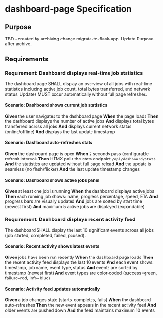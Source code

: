 # dashboard-page Specification

## Purpose
TBD - created by archiving change migrate-to-flask-app. Update Purpose after archive.
## Requirements
### Requirement: Dashboard displays real-time job statistics

The dashboard page SHALL display an overview of all jobs with real-time statistics including active job count, total bytes transferred, and network status. Updates MUST occur automatically without full page refreshes.

#### Scenario: Dashboard shows current job statistics

**Given** the user navigates to the dashboard page
**When** the page loads
**Then** the dashboard displays the number of active jobs
**And** displays total bytes transferred across all jobs
**And** displays current network status (online/offline)
**And** displays the last update timestamp

#### Scenario: Dashboard auto-refreshes stats

**Given** the dashboard page is open
**When** 2 seconds pass (configurable refresh interval)
**Then** HTMX polls the stats endpoint `/api/dashboard/stats`
**And** the statistics are updated without full page reload
**And** the update is seamless (no flash/flicker)
**And** the last update timestamp changes

#### Scenario: Dashboard shows active jobs panel

**Given** at least one job is running
**When** the dashboard displays active jobs
**Then** each running job shows: name, progress percentage, speed, ETA
**And** progress bars are visually updated
**And** jobs are sorted by start time (newest first)
**And** maximum 5 active jobs are displayed (expandable)

### Requirement: Dashboard displays recent activity feed

The dashboard SHALL display the last 10 significant events across all jobs (job started, completed, failed, paused).

#### Scenario: Recent activity shows latest events

**Given** jobs have been run recently
**When** the dashboard page loads
**Then** the recent activity feed displays the last 10 events
**And** each event shows: timestamp, job name, event type, status
**And** events are sorted by timestamp (newest first)
**And** event types are color-coded (success=green, failure=red, info=blue)

#### Scenario: Activity feed updates automatically

**Given** a job changes state (starts, completes, fails)
**When** the dashboard auto-refreshes
**Then** the new event appears in the recent activity feed
**And** older events are pushed down
**And** the feed maintains maximum 10 events

